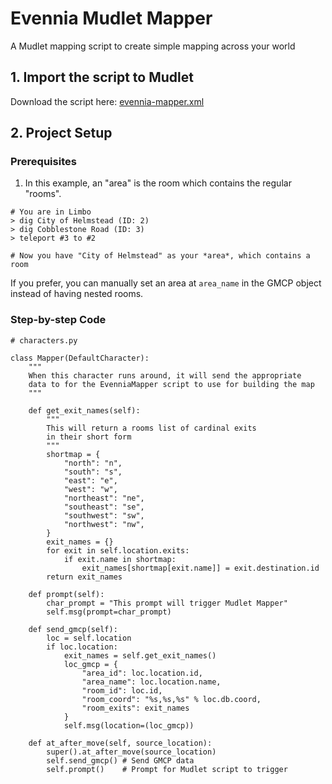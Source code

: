 # Evennia Mudlet Mapper

A Mudlet mapping script to create simple mapping across your world

## 1. Import the script to Mudlet

Download the script here: [evennia-mapper.xml](https://raw.githubusercontent.com/RodRitter/Evennia-Doodads/main/Evennia%20Mudlet%20Mapper/evennia-mapper.xml)

## 2. Project Setup

### Prerequisites

1. In this example, an "area" is the room which contains the regular "rooms".

```
# You are in Limbo
> dig City of Helmstead (ID: 2)
> dig Cobblestone Road (ID: 3)
> teleport #3 to #2

# Now you have "City of Helmstead" as your *area*, which contains a room
```

If you prefer, you can manually set an area at `area_name` in the GMCP object instead of having nested rooms.

### Step-by-step Code

```
# characters.py

class Mapper(DefaultCharacter):
    """
    When this character runs around, it will send the appropriate
    data to for the EvenniaMapper script to use for building the map
    """

    def get_exit_names(self):
        """
        This will return a rooms list of cardinal exits
        in their short form
        """
        shortmap = {
            "north": "n",
            "south": "s",
            "east": "e",
            "west": "w",
            "northeast": "ne",
            "southeast": "se",
            "southwest": "sw",
            "northwest": "nw",
        }
        exit_names = {}
        for exit in self.location.exits:
            if exit.name in shortmap:
                exit_names[shortmap[exit.name]] = exit.destination.id
        return exit_names

    def prompt(self):
        char_prompt = "This prompt will trigger Mudlet Mapper"
        self.msg(prompt=char_prompt)

    def send_gmcp(self):
        loc = self.location
        if loc.location:
            exit_names = self.get_exit_names()
            loc_gmcp = {
                "area_id": loc.location.id,
                "area_name": loc.location.name,
                "room_id": loc.id,
                "room_coord": "%s,%s,%s" % loc.db.coord,
                "room_exits": exit_names
            }
            self.msg(location=(loc_gmcp))

    def at_after_move(self, source_location):
        super().at_after_move(source_location)
        self.send_gmcp() # Send GMCP data
        self.prompt()    # Prompt for Mudlet script to trigger
```
